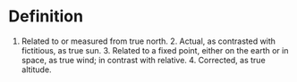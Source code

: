 # Definition

1.  Related to or measured from true north. 2. Actual, as contrasted
    with fictitious, as true sun. 3. Related to a fixed point, either on
    the earth or in space, as true wind; in contrast with relative. 4.
    Corrected, as true altitude.
